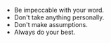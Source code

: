 * Be impeccable with your word.
* Don't take anything personally.
* Don't make assumptions.
* Always do your best.
